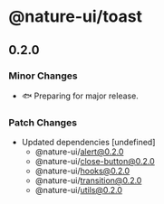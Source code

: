 # @nature-ui/toast

## 0.2.0

### Minor Changes

- 🐟 Preparing for major release.

### Patch Changes

- Updated dependencies [undefined]
  - @nature-ui/alert@0.2.0
  - @nature-ui/close-button@0.2.0
  - @nature-ui/hooks@0.2.0
  - @nature-ui/transition@0.2.0
  - @nature-ui/utils@0.2.0
